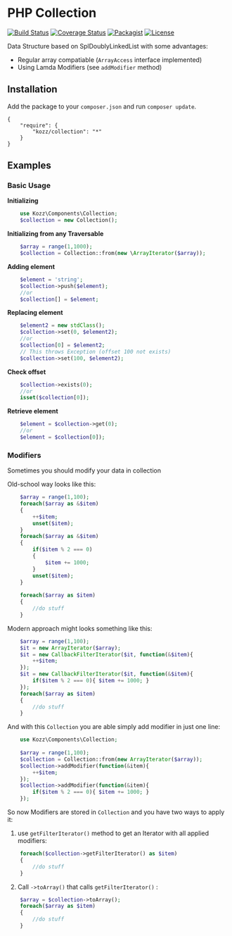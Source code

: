 PHP Collection
==============

[![Build Status](https://travis-ci.org/urakozz/php-collection.svg?branch=master)](https://travis-ci.org/urakozz/php-collection)
[![Coverage Status](https://coveralls.io/repos/urakozz/php-collection/badge.png)](https://coveralls.io/r/urakozz/php-collection)
[![Packagist](http://img.shields.io/packagist/v/kozz/collection.svg)](https://packagist.org/packages/kozz/collection)
[![License](http://img.shields.io/packagist/l/kozz/collection.svg)](https://packagist.org/packages/kozz/collection)

Data Structure based on SplDoublyLinkedList with some advantages:

- Regular array compatiable (`ArrayAccess` interface implemented)
- Using Lamda Modifiers (see `addModifier` method)

Installation
------------

Add the package to your `composer.json` and run `composer update`.

    {
        "require": {
            "kozz/collection": "*"
        }
    }
    
    
Examples
--------

### Basic Usage

**Initializing**

```php
    use Kozz\Components\Collection;
    $collection = new Collection();
```

**Initializing from any Traversable**

```php
    $array = range(1,1000);
    $collection = Collection::from(new \ArrayIterator($array));
```
    
**Adding element**

```php
    $element = 'string';
    $collection->push($element);
    //or
    $collection[] = $element;
```

**Replacing element**

```php
    $element2 = new stdClass();
    $collection->set(0, $element2);
    //or
    $collection[0] = $element2;
    // This throws Exception (offset 100 not exists)
    $collection->set(100, $element2);
```
    
**Check offset**

```php
    $collection->exists(0); 
    //or
    isset($collection[0]);
```
    
**Retrieve element**

```php
    $element = $collection->get(0); 
    //or
    $element = $collection[0]);
```

### Modifiers

Sometimes you should modify your data in collection

Old-school way looks like this:

```php
    $array = range(1,100);
    foreach($array as &$item)
    {
        ++$item;
        unset($item);
    }
    foreach($array as &$item)
    {
        if($item % 2 === 0)
        {
            $item += 1000;
        }
        unset($item);
    }
    
    foreach($array as $item)
    {
        //do stuff
    }
```

Modern approach might looks something like this:

```php
    $array = range(1,100);
    $it = new ArrayIterator($array);
    $it = new CallbackFilterIterator($it, function(&$item){
        ++$item;
    });
    $it = new CallbackFilterIterator($it, function(&$item){
        if($item % 2 === 0){ $item += 1000; }
    });
    foreach($array as $item)
    {
        //do stuff
    }
```

And with this `Collection` you are able simply add modifier in just one line:

```php
    use Kozz\Components\Collection;
    
    $array = range(1,100);
    $collection = Collection::from(new ArrayIterator($array));
    $collection->addModifier(function(&item){
        ++$item;
    });
    $collection->addModifier(function(&item){
        if($item % 2 === 0){ $item += 1000; }
    });
```

So now Modifiers are stored in `Collection` and you have two ways to apply it:

1. use `getFilterIterator()` method to get an Iterator with all applied modifiers:

```php
    foreach($collection->getFilterIterator() as $item)
    {
        //do stuff
    }
```

2. Call `->toArray()` that calls `getFilterIterator()` :

```php
    $array = $collection->toArray();
    foreach($array as $item)
    {
        //do stuff
    }
```

 
    
    
    
    
    
